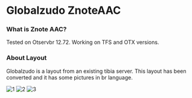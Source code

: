 Globalzudo ZnoteAAC
========

### What is Znote AAC?

Tested on Otservbr 12.72.
Working on TFS and OTX versions.

### About Layout

Globalzudo is a layout from an existing tibia server.
This layout has been converted and it has some pictures in br language.

![1](https://user-images.githubusercontent.com/89811188/153296484-aefd8e3f-be2a-41e4-89e1-4575d0711092.png)
![2](https://user-images.githubusercontent.com/89811188/153296531-4eccf97e-a41b-4e24-be00-9a21434002ed.png)
![3](https://user-images.githubusercontent.com/89811188/153296537-4c0d88dd-79d6-471b-93c8-648774e19f50.png)